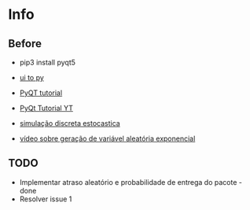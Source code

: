 # Info

## Before

- pip3 install pyqt5

- [ui to py](https://stackoverflow.com/questions/43028904/converting-ui-to-py-with-python-3-6-on-pyqt5)

- [PyQT tutorial](https://wiki.python.org.br/TutorialPyQt)

- [PyQt Tutorial YT](https://www.youtube.com/watch?v=z33vwdHrAFM)

- [simulação discreta estocastica](https://www.math.tecnico.ulisboa.pt/~ccal/python/nb09.html)

- [vídeo sobre geração de variável aleatória exponencial](https://www.youtube.com/watch?v=Ce_tWXEPTtY)

## TODO

- Implementar atraso aleatório e probabilidade de entrega do pacote - done
- Resolver issue 1